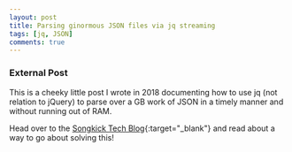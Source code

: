 ```yaml
---
layout: post
title: Parsing ginormous JSON files via jq streaming 
tags: [jq, JSON]
comments: true
---
```


### External Post

This is a cheeky little post I wrote in 2018 documenting how to use jq (not relation to jQuery) to parse over a GB work of JSON in a timely manner and without running out of RAM. 

Head over to the [Songkick Tech Blog](https://devblog.songkick.com/parsing-ginormous-json-files-via-streaming-be6561ea8671){:target="_blank"} and read about a way to go about solving this!